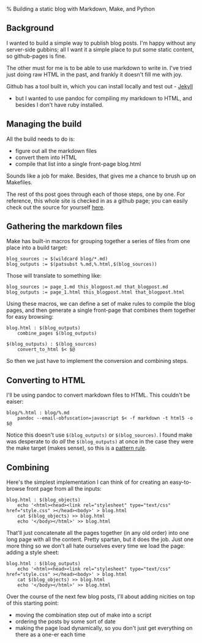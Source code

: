 % Building a static blog with Markdown, Make, and Python

## Background

I wanted to build a simple way to publish blog posts. I'm happy without any
server-side gubbins; all I want it a simple place to put some static content,
so github-pages is fine.

The other must for me is to be able to use markdown to write in. I've tried
just doing raw HTML in the past, and frankly it doesn't fill me with joy.

Github has a tool built in, which you can install locally and test out - [Jekyll](https://help.github.com/articles/using-jekyll-with-pages/)
- but I wanted to use pandoc for compiling my markdown to HTML, and besides
I don't have ruby installed.

## Managing the build

All the build needs to do is:

- figure out all the markdown files
- convert them into HTML
- compile that list into a single front-page blog.html

Sounds like a job for make. Besides, that gives me a chance to brush up on
Makefiles.

The rest of ths post goes through each of those steps, one by one. For reference,
this whole site is checked in as a github page; you can easily check out the source
for yourself [here](https://github.com/jelford/jelford.github.io).

## Gathering the markdown files

Make has built-in macros for grouping together a series of files from one place
into a build target:

    blog_sources := $(wildcard blog/*.md)
    blog_outputs := $(patsubst %.md,%.html,$(blog_sources))

Those will translate to something like:

    blog_sources := page_1.md this_blogpost.md that_blogpost.md
    blog_outputs := page_1.html this_blogpost.html that_blogpost.html

Using these macros, we can define a set of make rules to compile the blog pages,
and then generate a single front-page that combines them together for easy
browsing:

    blog.html : $(blog_outputs)
    	combine_pages $(blog_outputs)
    
    $(blog_outputs) : $(blog_sources)
    	convert_to_html $< $@

So then we just have to implement the conversion and combining steps.

## Converting to HTML

I'll be using pandoc to convert markdown files to HTML. This couldn't be eaiser:

    blog/%.html : blog/%.md 
    	pandoc --email-obfuscation=javascript $< -f markdown -t html5 -o $@

Notice this doesn't use `$(blog_outputs)` or `$(blog_sources)`. I found make was
desperate to do _all_ the `$(blog_outputs)` at once in the case they were the make
target (makes sense), so this is a [pattern rule](http://www.gnu.org/software/make/manual/make.html#Pattern-Intro).

## Combining

Here's the simplest implementation I can think of for creating an easy-to-browse
front page from all the inputs:

    blog.html : $(blog_objects)
    	echo '<html><head><link rel="stylesheet" type="text/css" href="style.css" ></head><body>' > blog.html
    	cat $(blog_objects) >> blog.html
    	echo '</body></html>' >> blog.html

That'll just concatenate all the pages together (in any old order) into one long
page with all the content. Pretty spartan, but it does the job. Just one more
thing so we don't all hate ourselves every time we load the page: adding a style
sheet:

    blog.html : $(blog_outputs)
    	echo '<html><head><link rel="stylesheet" type="text/css" href="style.css" ></head><body>' > blog.html
    	cat $(blog_objects) >> blog.html
    	echo '</body></html>' >> blog.html


Over the course of the next few blog posts, I'll about adding nicities on top of this starting
point:

- moving the combination step out of make into a script
- ordering the posts by some sort of date
- making the page load dynamically, so you don't just get everything on there
as a one-er each time
